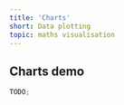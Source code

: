 ```yaml
---
title: 'Charts'
short: Data plotting
topic: maths visualisation
---
```


## Charts demo

```js
TODO;
```
